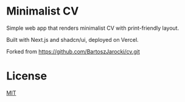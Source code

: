 # Minimalist CV

Simple web app that renders minimalist CV with print-friendly layout.

Built with Next.js and shadcn/ui, deployed on Vercel.

Forked from https://github.com/BartoszJarocki/cv.git

# License

[MIT](https://choosealicense.com/licenses/mit/)
